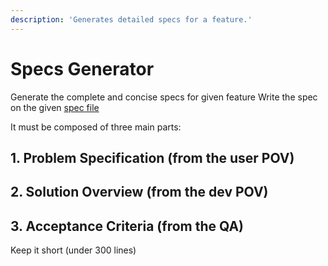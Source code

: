 ```yaml
---
description: 'Generates detailed specs for a feature.'
---
```


# Specs Generator

Generate the complete and concise specs for given feature
Write the spec on the given [spec file](/docs/specs/{spec_id}.spec.md)


It must be composed of three main parts:

## 1. Problem Specification (from the user POV)
## 2. Solution Overview (from the dev POV)
## 3. Acceptance Criteria (from the QA)

Keep it short (under 300 lines)